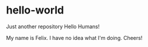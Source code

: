 # hello-world
Just another repository
Hello Humans!

My name is Felix.  I have no idea what I'm doing.  Cheers! 

